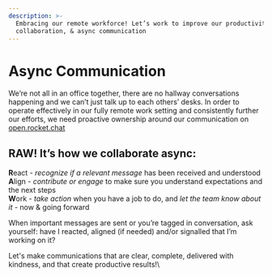 ```yaml
---
description: >-
  Embracing our remote workforce! Let’s work to improve our productivity,
  collaboration, & async communication
---
```


# Async Communication

We’re not all in an office together, there are no hallway conversations happening and we can’t just talk up to each others’ desks. In order to operate effectively in our fully remote work setting and consistently further our efforts, we need proactive ownership around our communication on [open.rocket.chat](https://open.rocket.chat/home)

## RAW! It’s how we collaborate async:&#x20;

**R**eact - _recognize if a relevant message_ has been received and understood\
**A**lign - _contribute or engage_ to make sure you understand expectations and the next steps\
**W**ork - _take action_ when you have a job to do, and _let the team know about it_ - now & going forward

When important messages are sent or you’re tagged in conversation, ask yourself: have I reacted, aligned (if needed) and/or signalled that I’m working on it?

Let's make communications that are clear, complete, delivered with kindness, and that create productive results!\
